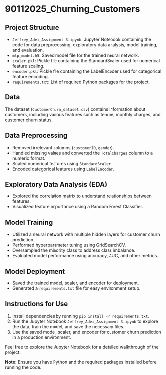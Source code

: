 # 90112025_Churning_Customers

## Project Structure

- `Jeffrey_Adei_Assignment 3.ipynb`: Jupyter Notebook containing the code for data preprocessing, exploratory data analysis, model training, and evaluation.
- `mlp_model.h5`: Saved model file for the trained neural network.
- `scaler.pkl`: Pickle file containing the StandardScaler used for numerical feature scaling.
- `encoder.pkl`: Pickle file containing the LabelEncoder used for categorical feature encoding.
- `requirements.txt`: List of required Python packages for the project.

## Data

The dataset (`CustomerChurn_dataset.csv`) contains information about customers, including various features such as tenure, monthly charges, and customer churn status.

## Data Preprocessing

- Removed irrelevant columns (`customerID`, `gender`).
- Handled missing values and converted the `TotalCharges` column to a numeric format.
- Scaled numerical features using `StandardScaler`.
- Encoded categorical features using `LabelEncoder`.

## Exploratory Data Analysis (EDA)

- Explored the correlation matrix to understand relationships between features.
- Visualized feature importance using a Random Forest Classifier.

## Model Training

- Utilized a neural network with multiple hidden layers for customer churn prediction.
- Performed hyperparameter tuning using GridSearchCV.
- Oversampled the minority class to address class imbalance.
- Evaluated model performance using accuracy, AUC, and other metrics.

## Model Deployment

- Saved the trained model, scaler, and encoder for deployment.
- Generated a `requirements.txt` file for easy environment setup.

## Instructions for Use

1. Install dependencies by running `pip install -r requirements.txt`.
2. Run the Jupyter Notebook `Jeffrey_Adei_Assignment 3.ipynb` to explore the data, train the model, and save the necessary files.
3. Use the saved model, scaler, and encoder for customer churn prediction in a production environment.

Feel free to explore the Jupyter Notebook for a detailed walkthrough of the project.

**Note:** Ensure you have Python and the required packages installed before running the code.
